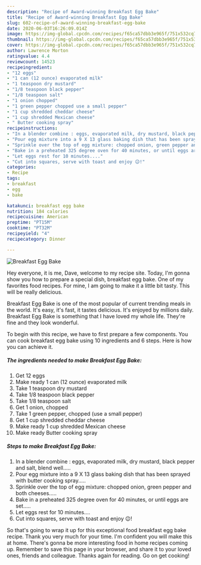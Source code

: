 ```yaml
---
description: "Recipe of Award-winning Breakfast Egg Bake"
title: "Recipe of Award-winning Breakfast Egg Bake"
slug: 602-recipe-of-award-winning-breakfast-egg-bake
date: 2020-06-03T16:26:09.014Z
image: https://img-global.cpcdn.com/recipes/f65ca57dbb3e965f/751x532cq70/breakfast-egg-bake-recipe-main-photo.jpg
thumbnail: https://img-global.cpcdn.com/recipes/f65ca57dbb3e965f/751x532cq70/breakfast-egg-bake-recipe-main-photo.jpg
cover: https://img-global.cpcdn.com/recipes/f65ca57dbb3e965f/751x532cq70/breakfast-egg-bake-recipe-main-photo.jpg
author: Lawrence Morton
ratingvalue: 4.4
reviewcount: 14523
recipeingredient:
- "12 eggs"
- "1 can (12 ounce) evaporated milk"
- "1 teaspoon dry mustard"
- "1/8 teaspoon black pepper"
- "1/8 teaspoon salt"
- "1 onion chopped"
- "1 green pepper chopped use a small pepper"
- "1 cup shredded cheddar cheese"
- "1 cup shredded Mexican cheese"
- " Butter cooking spray"
recipeinstructions:
- "In a blender combine : eggs, evaporated milk, dry mustard, black pepper and salt, blend well....."
- "Pour egg mixture into a 9 X 13 glass baking dish that has been sprayed with butter cooking spray....."
- "Sprinkle over the top of egg mixture: chopped onion, green pepper and both cheeses....."
- "Bake in a preheated 325 degree oven for 40 minutes, or until eggs are set....."
- "Let eggs rest for 10 minutes...."
- "Cut into squares, serve with toast and enjoy 😉!"
categories:
- Recipe
tags:
- breakfast
- egg
- bake

katakunci: breakfast egg bake 
nutrition: 184 calories
recipecuisine: American
preptime: "PT15M"
cooktime: "PT32M"
recipeyield: "4"
recipecategory: Dinner

---
```



![Breakfast Egg Bake](https://img-global.cpcdn.com/recipes/f65ca57dbb3e965f/751x532cq70/breakfast-egg-bake-recipe-main-photo.jpg)

Hey everyone, it is me, Dave, welcome to my recipe site. Today, I'm gonna show you how to prepare a special dish, breakfast egg bake. One of my favorites food recipes. For mine, I am going to make it a little bit tasty. This will be really delicious.

Breakfast Egg Bake is one of the most popular of current trending meals in the world. It's easy, it's fast, it tastes delicious. It's enjoyed by millions daily. Breakfast Egg Bake is something that I have loved my whole life. They're fine and they look wonderful.




To begin with this recipe, we have to first prepare a few components. You can cook breakfast egg bake using 10 ingredients and 6 steps. Here is how you can achieve it.

<!--inarticleads1-->

##### The ingredients needed to make Breakfast Egg Bake:

1. Get 12 eggs
1. Make ready 1 can (12 ounce) evaporated milk
1. Take 1 teaspoon dry mustard
1. Take 1/8 teaspoon black pepper
1. Take 1/8 teaspoon salt
1. Get 1 onion, chopped
1. Take 1 green pepper, chopped (use a small pepper)
1. Get 1 cup shredded cheddar cheese
1. Make ready 1 cup shredded Mexican cheese
1. Make ready  Butter cooking spray




<!--inarticleads2-->

##### Steps to make Breakfast Egg Bake:

1. In a blender combine : eggs, evaporated milk, dry mustard, black pepper and salt, blend well.....
1. Pour egg mixture into a 9 X 13 glass baking dish that has been sprayed with butter cooking spray.....
1. Sprinkle over the top of egg mixture: chopped onion, green pepper and both cheeses.....
1. Bake in a preheated 325 degree oven for 40 minutes, or until eggs are set.....
1. Let eggs rest for 10 minutes....
1. Cut into squares, serve with toast and enjoy 😉!




So that's going to wrap it up for this exceptional food breakfast egg bake recipe. Thank you very much for your time. I'm confident you will make this at home. There's gonna be more interesting food in home recipes coming up. Remember to save this page in your browser, and share it to your loved ones, friends and colleague. Thanks again for reading. Go on get cooking!
